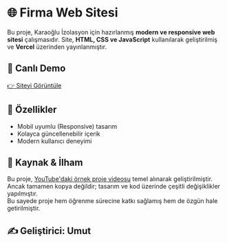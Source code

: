 # 🌐 Firma Web Sitesi

Bu proje, Karaoğlu İzolasyon için hazırlanmış **modern ve responsive web sitesi** çalışmasıdır.
Site, **HTML, CSS ve JavaScript** kullanılarak geliştirilmiş ve **Vercel** üzerinden yayınlanmıştır.

## 🚀 Canlı Demo
[👉 Siteyi Görüntüle](https://karaoglu-demo.vercel.app/)

## 📌 Özellikler
- Mobil uyumlu (Responsive) tasarım  
- Kolayca güncellenebilir içerik  
- Modern kullanıcı deneyimi  

## 📖 Kaynak & İlham

Bu proje, [YouTube'daki örnek proje videosu]([https://youtube.com/...](https://www.youtube.com/watch?v=3BH13mP9HVE&t=7029s)) temel alınarak geliştirilmiştir.  
Ancak tamamen kopya değildir; tasarım ve kod üzerinde çeşitli değişiklikler yapılmıştır.  
Bu sayede proje hem öğrenme sürecine katkı sağlamış hem de özgün hale getirilmiştir.

## ✍️ Geliştirici: Umut

